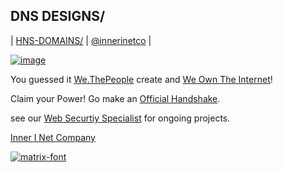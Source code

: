 ## DNS DESIGNS/ 
| [HNS-DOMAINS/](http://home.hns-domains.hns.to/) | [@innerinetco](https://twitter.com/innerinetco) |

[![image](https://user-images.githubusercontent.com/37987346/101999396-a37e4380-3caa-11eb-8cc6-e61fb53c7855.png)](http://shapereality.innerinetcompany.hns.to/)

You guessed it [We.ThePeople](http://we.thepeople.hns.to/) create and [We Own The Internet](http://innerinetcompany.weowntheinternet/)!

Claim your Power! Go make an [Official Handshake](https://handshake.org/).

see our [Web Securtiy Specialist](http://admin.websecurityspecialist/) for ongoing projects. 

[Inner I Net Company](http://shapereality.innerinetcompany.hns.to/)

<a href="https://fontmeme.com/matrix-font/"><img src="https://fontmeme.com/permalink/211126/2d9bcd3ce9ddf229b5cfb9b4239228e6.png" alt="matrix-font" border="0"></a>
